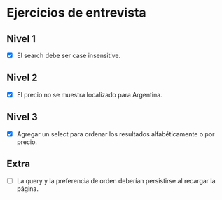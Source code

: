 # Ejercicios de entrevista

## Nivel 1
- [x] El search debe ser case insensitive.

## Nivel 2
- [x] El precio no se muestra localizado para Argentina.

## Nivel 3
- [x] Agregar un select para ordenar los resultados alfabéticamente o por precio.

## Extra
- [ ] La query y la preferencia de orden deberían persistirse al recargar la página.
